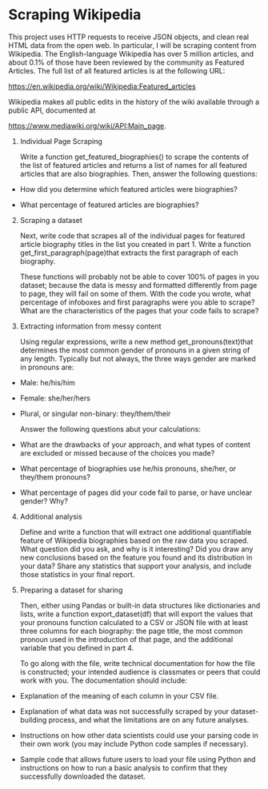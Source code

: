 # Scraping Wikipedia

This project uses HTTP requests to receive JSON objects, and clean real HTML data from the open web. In particular, I will be scraping content from Wikipedia. The English-language Wikipedia has over 5 million articles, and about 0.1% of those have been reviewed by the community as ​Featured Articles​. The full list of all featured articles is at the following URL:

https://en.wikipedia.org/wiki/Wikipedia:Featured_articles

Wikipedia makes all public edits in the history of the wiki available through a public API, documented at 

​https://www.mediawiki.org/wiki/API:Main_page​.

1. Individual Page Scraping

    Write a function ​get_featured_biographies() ​to scrape the contents of the list of featured articles and returns a list of names for all featured articles that are also biographies. Then, answer the following questions:

- How did you determine which featured articles were biographies?

- What percentage of featured articles are biographies?

2. Scraping a dataset

    Next, write code that scrapes all of the individual pages for featured article biography titles in the list you created in part 1. Write a function ​get_first_paragraph(page)​that extracts the first paragraph of each biography.

    These functions will probably not be able to cover 100% of pages in you dataset; because the data is messy and formatted differently from page to page, they will fail on some of them. With the code you wrote, what percentage of infoboxes and first paragraphs were you able to scrape? What are the characteristics of the pages that your code fails to scrape?

3. Extracting information from messy content
    
    Using regular expressions, write a new method ​get_pronouns(text)​that determines the most common gender of pronouns in a given string of any length. Typically but not always, the three ways gender are marked in pronouns are:

- Male: he/his/him

- Female: she/her/hers

- Plural, or singular non-binary: they/them/their

    Answer the following questions abut your calculations:

- What are the drawbacks of your approach, and what types of content are excluded or missed because of the choices you made?

- What percentage of biographies use he/his pronouns, she/her, or they/them pronouns?

- What percentage of pages did your code fail to parse, or have unclear gender? Why?

4. Additional analysis

    Define and write a function that will extract one additional quantifiable feature of Wikipedia biographies based on the raw data you scraped. What question did you ask, and why is it interesting? Did you draw any new conclusions based on the feature you found and its distribution in your data? Share any statistics that support your analysis, and include those statistics in your final report.

 5. Preparing a dataset for sharing
    
    Then, either using Pandas or built-in data structures like dictionaries and lists, write a function export_dataset(df) ​that will export the values that your pronouns function calculated to a CSV or JSON file with at least three columns for each biography: the page title, the most common pronoun used in the introduction of that page, and the additional variable that you defined in part 4.

    To go along with the file, write technical documentation for how the file is constructed; your intended audience is classmates or peers that could work with you. The documentation should include:

- Explanation of the meaning of each column in your CSV file.

- Explanation of what data was not successfully scraped by your dataset-building process, and
what the limitations are on any future analyses.

- Instructions on how other data scientists could use your parsing code in their own work (you
may include Python code samples if necessary).

- Sample code that allows future users to load your file using Python and instructions on how
to run a basic analysis to confirm that they successfully downloaded the dataset.
